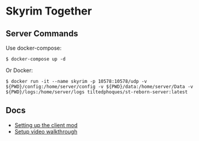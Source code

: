 # Skyrim Together

## Server Commands

Use docker-compose:

```
$ docker-compose up -d
```

Or Docker:

```
$ docker run -it --name skyrim -p 10578:10578/udp -v ${PWD}/config:/home/server/config -v ${PWD}/data:/home/server/Data -v ${PWD}/logs:/home/server/logs tiltedphoques/st-reborn-server:latest
```

## Docs

- [Setting up the client mod](https://wiki.tiltedphoques.com/tilted-online/guides/getting-started)
- [Setup video walkthrough](https://www.youtube.com/watch?v=7ogIhWUxPyE)

